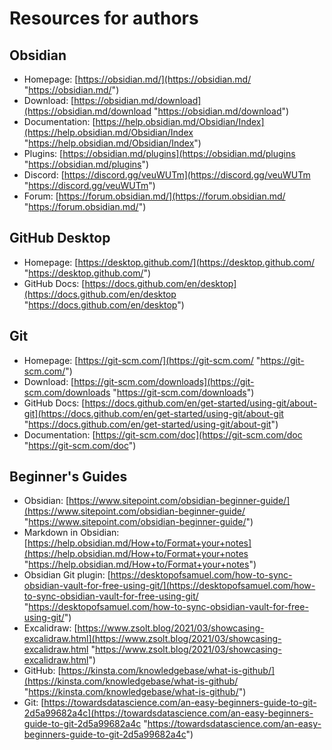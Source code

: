 # Resources for authors
## Obsidian
- Homepage: [https://obsidian.md/](https://obsidian.md/ "https://obsidian.md/") 
- Download: [https://obsidian.md/download](https://obsidian.md/download "https://obsidian.md/download") 
- Documentation: [https://help.obsidian.md/Obsidian/Index](https://help.obsidian.md/Obsidian/Index "https://help.obsidian.md/Obsidian/Index") 
- Plugins: [https://obsidian.md/plugins](https://obsidian.md/plugins "https://obsidian.md/plugins") 
- Discord: [https://discord.gg/veuWUTm](https://discord.gg/veuWUTm "https://discord.gg/veuWUTm") 
- Forum: [https://forum.obsidian.md/](https://forum.obsidian.md/ "https://forum.obsidian.md/")

## GitHub Desktop
- Homepage: [https://desktop.github.com/](https://desktop.github.com/ "https://desktop.github.com/") 
- GitHub Docs: [https://docs.github.com/en/desktop](https://docs.github.com/en/desktop "https://docs.github.com/en/desktop") 

## Git
- Homepage: [https://git-scm.com/](https://git-scm.com/ "https://git-scm.com/") 
- Download: [https://git-scm.com/downloads](https://git-scm.com/downloads "https://git-scm.com/downloads") 
- GitHub Docs: [https://docs.github.com/en/get-started/using-git/about-git](https://docs.github.com/en/get-started/using-git/about-git "https://docs.github.com/en/get-started/using-git/about-git") 
- Documentation: [https://git-scm.com/doc](https://git-scm.com/doc "https://git-scm.com/doc") 

## Beginner's Guides
- Obsidian: [https://www.sitepoint.com/obsidian-beginner-guide/](https://www.sitepoint.com/obsidian-beginner-guide/ "https://www.sitepoint.com/obsidian-beginner-guide/") 
- Markdown in Obsidian: [https://help.obsidian.md/How+to/Format+your+notes](https://help.obsidian.md/How+to/Format+your+notes "https://help.obsidian.md/How+to/Format+your+notes") 
- Obsidian Git plugin: [https://desktopofsamuel.com/how-to-sync-obsidian-vault-for-free-using-git/](https://desktopofsamuel.com/how-to-sync-obsidian-vault-for-free-using-git/ "https://desktopofsamuel.com/how-to-sync-obsidian-vault-for-free-using-git/") 
- Excalidraw: [https://www.zsolt.blog/2021/03/showcasing-excalidraw.html](https://www.zsolt.blog/2021/03/showcasing-excalidraw.html "https://www.zsolt.blog/2021/03/showcasing-excalidraw.html") 
- GitHub: [https://kinsta.com/knowledgebase/what-is-github/](https://kinsta.com/knowledgebase/what-is-github/ "https://kinsta.com/knowledgebase/what-is-github/") 
- Git: [https://towardsdatascience.com/an-easy-beginners-guide-to-git-2d5a99682a4c](https://towardsdatascience.com/an-easy-beginners-guide-to-git-2d5a99682a4c "https://towardsdatascience.com/an-easy-beginners-guide-to-git-2d5a99682a4c")
